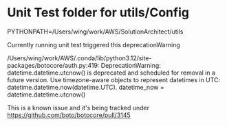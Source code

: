 # Unit Test folder for utils/Config

PYTHONPATH=/Users/wing/work/AWS/SolutionArchitect/utils

Currently running unit test triggered this deprecationWarning

/Users/wing/work/AWS/.conda/lib/python3.12/site-packages/botocore/auth.py:419: DeprecationWarning: datetime.datetime.utcnow() is deprecated and scheduled for removal in a future version. Use timezone-aware objects to represent datetimes in UTC: datetime.datetime.now(datetime.UTC).
  datetime_now = datetime.datetime.utcnow()

This is a known issue and it's being tracked under
https://github.com/boto/botocore/pull/3145